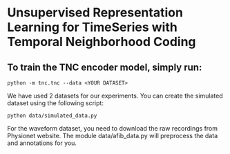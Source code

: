 # Unsupervised Representation Learning for TimeSeries with Temporal Neighborhood Coding

## To train the TNC encoder model, simply run:
```
python -m tnc.tnc --data <YOUR DATASET>
```
We have used 2 datasets for our experiments. You can create the simulated dataset using the following script:
```
python data/simulated_data.py
```
For the waveform dataset, you need to download the raw recordings from Physionet website. The module  data/afib_data.py will preprocess the data and annotations for you.
